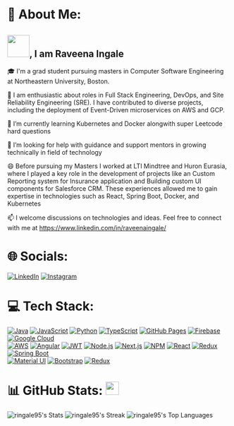 # 💫 About Me:

## <img src = "https://media.giphy.com/media/v1.Y2lkPTc5MGI3NjExM3FybHRqeTRrM2h0bXQ2bHdqZzYwMDA4NHkxc3Y4NHNzcjNqZGNqYiZlcD12MV9pbnRlcm5hbF9naWZfYnlfaWQmY3Q9cw/n1NLjLW22bhxUKCfyD/giphy.gif" width = "50" />,  I am Raveena Ingale

🎓 I'm a grad student pursuing masters in Computer Software Engineering at Northeastern University, Boston.

🔭 I am enthusiastic about roles in Full Stack Engineering, DevOps, and Site Reliability Engineering (SRE). I have contributed to diverse projects, including the deployment of Event-Driven microservices on AWS and GCP. 

🌱 I’m currently learning Kubernetes and Docker alongwith super Leetcode hard questions

🤔 I’m looking for help with guidance and support mentors in growing technically in field of technology

😄 Before pursuing my Masters I worked at LTI Mindtree and Huron Eurasia, where I played a key role in the development of projects like an Custom Reporting system for Insurance application and Building custom UI components for Salesforce CRM. These experiences allowed me to gain expertise in technologies such as React, Spring Boot, Docker, and Kubernetes

📫 I welcome discussions on technologies and ideas. Feel free to connect with me at https://www.linkedin.com/in/raveenaingale/

# 🌐 Socials:

[![LinkedIn](https://img.shields.io/badge/LinkedIn-Connect-blue?style=for-the-badge&logo=linkedin)](https://www.linkedin.com/in/raveenaingale/)
[![Instagram](https://img.shields.io/badge/Instagram-Follow-purple?style=for-the-badge&logo=instagram)](https://www.instagram.com/raveena.ingale/)

# 💻 Tech Stack:

[![Java](https://img.shields.io/badge/Java-007396?style=for-the-badge&logo=java&logoColor=white)](https://www.java.com/)
[![JavaScript](https://img.shields.io/badge/JavaScript-F7DF1E?style=for-the-badge&logo=javascript&logoColor=black)](https://developer.mozilla.org/en-US/docs/Web/JavaScript)
[![Python](https://img.shields.io/badge/Python-3776AB?style=for-the-badge&logo=python&logoColor=white)](https://www.python.org/)
[![TypeScript](https://img.shields.io/badge/TypeScript-3178C6?style=for-the-badge&logo=typescript&logoColor=white)](https://www.typescriptlang.org/)
[![GitHub Pages](https://img.shields.io/badge/GitHub_Pages-181717?style=for-the-badge&logo=github&logoColor=white)](https://pages.github.com/)
[![Firebase](https://img.shields.io/badge/Firebase-FFCA28?style=for-the-badge&logo=firebase&logoColor=black)](https://firebase.google.com/)
[![Google Cloud](https://img.shields.io/badge/Google_Cloud-4285F4?style=for-the-badge&logo=google-cloud&logoColor=white)](https://cloud.google.com/)
<br>
[![AWS](https://img.shields.io/badge/AWS-232F3E?style=for-the-badge&logo=amazon-aws&logoColor=white)](https://aws.amazon.com/)
[![Angular](https://img.shields.io/badge/Angular-DD0031?style=for-the-badge&logo=angular&logoColor=white)](https://angular.io/)
[![JWT](https://img.shields.io/badge/JWT-000000?style=for-the-badge&logo=JSON%20web%20tokens&logoColor=white)](https://jwt.io/)
[![Node.js](https://img.shields.io/badge/Node.js-339933?style=for-the-badge&logo=node.js&logoColor=white)](https://nodejs.org/)
[![Next.js](https://img.shields.io/badge/Next.js-000000?style=for-the-badge&logo=next.js&logoColor=white)](https://nextjs.org/)
[![NPM](https://img.shields.io/badge/NPM-CB3837?style=for-the-badge&logo=npm&logoColor=white)](https://www.npmjs.com/)
[![React](https://img.shields.io/badge/React-61DAFB?style=for-the-badge&logo=react&logoColor=white)](https://reactjs.org/)
[![Redux](https://img.shields.io/badge/Redux-764ABC?style=for-the-badge&logo=redux&logoColor=white)](https://redux.js.org/)
[![Spring Boot](https://img.shields.io/badge/Spring_Boot-6DB33F?style=for-the-badge&logo=spring-boot&logoColor=white)](https://spring.io/projects/spring-boot)
<br>
[![Material UI](https://img.shields.io/badge/Material_UI-0081CB?style=for-the-badge&logo=material-ui&logoColor=white)](https://material-ui.com/)
[![Bootstrap](https://img.shields.io/badge/Bootstrap-7952B3?style=for-the-badge&logo=bootstrap&logoColor=white)](https://getbootstrap.com/)
[![Redux](https://img.shields.io/badge/Redux-764ABC?style=for-the-badge&logo=redux&logoColor=white)](https://redux.js.org/)


# 📊 GitHub Stats:  <img src="https://media.giphy.com/media/v1.Y2lkPTc5MGI3NjExc3hleGh3cGZlOTI5NXY4NDRkOHpmdmh1NmJneWlua3UwOWNudnhvbiZlcD12MV9pbnRlcm5hbF9naWZfYnlfaWQmY3Q9Zw/dxn6fRlTIShoeBr69N/giphy.gif" width="30"/>
![ringale95's Stats](https://github-readme-stats.vercel.app/api?username=ringale95&theme=dark&show_icons=true&hide_border=true&count_private=true)
![ringale95's Streak](https://github-readme-streak-stats.herokuapp.com/?user=ringale95&theme=dark&hide_border=true)
![ringale95's Top Languages](https://github-readme-stats.vercel.app/api/top-langs/?username=ringale95&theme=dark&show_icons=true&hide_border=true&layout=compact)

